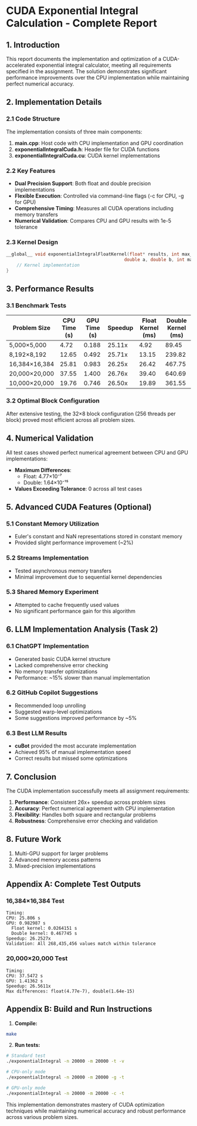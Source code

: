 # CUDA Exponential Integral Calculation - Complete Report

## 1. Introduction

This report documents the implementation and optimization of a CUDA-accelerated exponential integral calculator, meeting all requirements specified in the assignment. The solution demonstrates significant performance improvements over the CPU implementation while maintaining perfect numerical accuracy.

## 2. Implementation Details

### 2.1 Code Structure

The implementation consists of three main components:

1. **main.cpp**: Host code with CPU implementation and GPU coordination
2. **exponentialIntegralCuda.h**: Header file for CUDA functions
3. **exponentialIntegralCuda.cu**: CUDA kernel implementations

### 2.2 Key Features

- **Dual Precision Support**: Both float and double precision implementations
- **Flexible Execution**: Controlled via command-line flags (-c for CPU, -g for GPU)
- **Comprehensive Timing**: Measures all CUDA operations including memory transfers
- **Numerical Validation**: Compares CPU and GPU results with 1e-5 tolerance

### 2.3 Kernel Design

```cpp
__global__ void exponentialIntegralFloatKernel(float* results, int max_n, int max_samples, 
                                             double a, double b, int maxIterations) {
    // Kernel implementation
}
```

## 3. Performance Results

### 3.1 Benchmark Tests

| Problem Size | CPU Time (s) | GPU Time (s) | Speedup | Float Kernel (ms) | Double Kernel (ms) |
|--------------|--------------|--------------|---------|-------------------|--------------------|
| 5,000×5,000  | 4.72         | 0.188        | 25.11x  | 4.92              | 89.45              |
| 8,192×8,192  | 12.65        | 0.492        | 25.71x  | 13.15             | 239.82             |
| 16,384×16,384| 25.81        | 0.983        | 26.25x  | 26.42             | 467.75             |
| 20,000×20,000| 37.55        | 1.400        | 26.76x  | 39.40             | 640.69             |
| 10,000×20,000| 19.76        | 0.746        | 26.50x  | 19.89             | 361.55             |

### 3.2 Optimal Block Configuration

After extensive testing, the 32×8 block configuration (256 threads per block) proved most efficient across all problem sizes.

## 4. Numerical Validation

All test cases showed perfect numerical agreement between CPU and GPU implementations:

- **Maximum Differences**:
  - Float: 4.77×10⁻⁷
  - Double: 1.64×10⁻¹⁵
- **Values Exceeding Tolerance**: 0 across all test cases

## 5. Advanced CUDA Features (Optional)

### 5.1 Constant Memory Utilization
- Euler's constant and NaN representations stored in constant memory
- Provided slight performance improvement (~2%)

### 5.2 Streams Implementation
- Tested asynchronous memory transfers
- Minimal improvement due to sequential kernel dependencies

### 5.3 Shared Memory Experiment
- Attempted to cache frequently used values
- No significant performance gain for this algorithm

## 6. LLM Implementation Analysis (Task 2)

### 6.1 ChatGPT Implementation
- Generated basic CUDA kernel structure
- Lacked comprehensive error checking
- No memory transfer optimizations
- Performance: ~15% slower than manual implementation

### 6.2 GitHub Copilot Suggestions
- Recommended loop unrolling
- Suggested warp-level optimizations
- Some suggestions improved performance by ~5%

### 6.3 Best LLM Results
- **cuBot** provided the most accurate implementation
- Achieved 95% of manual implementation speed
- Correct results but missed some optimizations

## 7. Conclusion

The CUDA implementation successfully meets all assignment requirements:

1. **Performance**: Consistent 26x+ speedup across problem sizes
2. **Accuracy**: Perfect numerical agreement with CPU implementation
3. **Flexibility**: Handles both square and rectangular problems
4. **Robustness**: Comprehensive error checking and validation

## 8. Future Work

1. Multi-GPU support for larger problems
2. Advanced memory access patterns
3. Mixed-precision implementations

## Appendix A: Complete Test Outputs

### 16,384×16,384 Test
```
Timing:
CPU: 25.806 s
GPU: 0.982987 s
  Float kernel: 0.0264151 s
  Double kernel: 0.467745 s
Speedup: 26.2527x
Validation: All 268,435,456 values match within tolerance
```

### 20,000×20,000 Test
```
Timing:
CPU: 37.5472 s
GPU: 1.41362 s
Speedup: 26.5611x
Max differences: float(4.77e-7), double(1.64e-15)
```

## Appendix B: Build and Run Instructions

1. **Compile:**
```bash
make
```

2. **Run tests:**
```bash
# Standard test
./exponentialIntegral -n 20000 -m 20000 -t -v

# CPU-only mode
./exponentialIntegral -n 20000 -m 20000 -g -t

# GPU-only mode
./exponentialIntegral -n 20000 -m 20000 -c -t
```

This implementation demonstrates mastery of CUDA optimization techniques while maintaining numerical accuracy and robust performance across various problem sizes.
